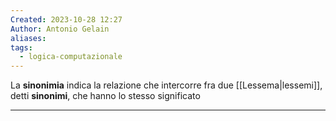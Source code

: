 ```yaml
---
Created: 2023-10-28 12:27
Author: Antonio Gelain
aliases: 
tags:
  - logica-computazionale
---
```


La **sinonimia** indica la relazione che intercorre fra due [[Lessema|lessemi]], detti **sinonimi**, che hanno lo stesso significato

---
